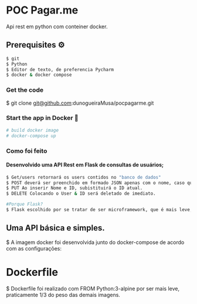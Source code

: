 # POC Pagar.me

Api rest em python com conteiner docker.

## Prerequisites :gear:	
```bash
$ git
$ Python
$ Editor de texto, de preferencia Pycharm
$ docker & docker compose
``` 
### Get the code
$ git clone  git@github.com:dunogueiraMusa/pocpagarme.git

### Start the app in Docker :whale:		
```bash
# build docker image
# docker-compose up
```

### Como foi feito
#### Desenvolvido uma API Rest em Flask de consultas de usuários;

```bash
$ Get/users retornará os users contidos no "banco de dados"
$ POST deverá ser preenchido em formado JSON apenas com o nome, caso quiser colocar o ID será inserido também.
$ PUT Ao inserir Nome e ID, subistituirá o ID atual. 
$ DELETE Colocando o User & ID será deletado de imediato. 

#Porque Flask?
$ Flask escolhido por se tratar de ser microframework, que é mais leve, poderoso, simples e grande rapidez, focado em aplicações web.
```

## Uma API básica e simples.
$ A imagem docker foi desenvolvida junto do docker-compose de acordo com as configurações:
# Dockerfile 
$ Dockerfile foi realizado com FROM Python:3-alpine por ser mais leve, praticamente 1/3 do peso das demais imagens. 

```
